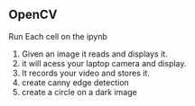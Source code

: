 ## OpenCV

Run Each cell on the ipynb
1. Given an image it reads and displays it.
2. it will acess your laptop camera and display.
3. It records your video and stores it.
4. create canny edge detection
5. create a circle on a dark image
